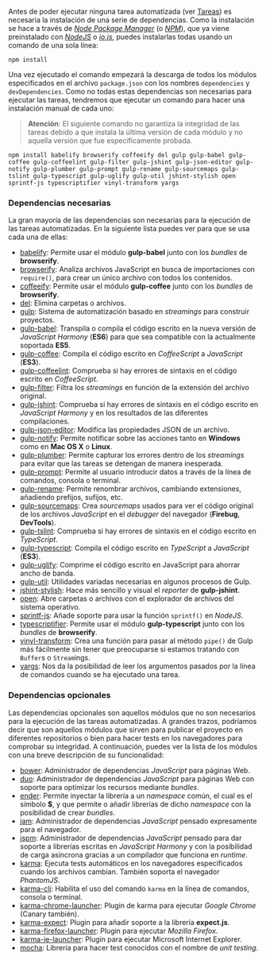 Antes de poder ejecutar ninguna tarea automatizada (ver [Tareas][1]) es necesaria la instalación de una serie de dependencias. Como la instalación se hace a través de *[Node Package Manager][2]* (o *[NPM][2]*), que ya viene preinstalado con *[NodeJS][3]* o *[io.js][4]*, puedes instalarlas todas usando un comando de una sola línea:

    npm install

Una vez ejecutado el comando empezará la descarga de todos los módulos especificados en el archivo `package.json` con los nombres `dependencies` y `devDependencies`.
Como no todas estas dependencias son necesarias para ejecutar las tareas, tendremos que ejecutar un comando para hacer una instalación manual de cada uno:

  > **Atención**: El siguiente comando no garantiza la integridad de las tareas debido a que instala la última versión de cada módulo y no aquella versión que fue específicamente probada.

    npm install babelify browserify coffeeify del gulp gulp-babel gulp-coffee gulp-coffeelint gulp-filter gulp-jshint gulp-json-editor gulp-notify gulp-plumber gulp-prompt gulp-rename gulp-sourcemaps gulp-tslint gulp-typescript gulp-uglify gulp-util jshint-stylish open sprintf-js typescriptifier vinyl-transform yargs

### Dependencias necesarias
La gran mayoría de las dependencias son necesarias para la ejecución de las tareas automatizadas. En la siguiente lista puedes ver para que se usa cada una de ellas:
* [babelify][5]: Permite usar el módulo **gulp-babel** junto con los *bundles* de **browserify**.
* [browserify][6]: Analiza archivos JavaScript en busca de importaciones con `require()`, para crear un único archivo con todos los contenidos.
* [coffeeify][7]: Permite usar el módulo **gulp-coffee** junto con los *bundles* de **browserify**.
* [del][8]: Elimina carpetas o archivos.
* [gulp][9]: Sistema de automatización basado en *streamings* para construir proyectos.
* [gulp-babel][10]: Transpila o compila el código escrito en la nueva versión de *JavaScript Harmony* (**ES6**) para que sea compatible con la actualmente soportada **ES5**.
* [gulp-coffee][11]: Compila el código escrito en *CoffeeScript* a *JavaScript* (**ES3**).
* [gulp-coffeelint][12]: Comprueba si hay errores de sintaxis en el código escrito en *CoffeeScript*.
* [gulp-filter][13]: Filtra los *streamings* en función de la extensión del archivo original.
* [gulp-jshint][14]: Comprueba si hay errores de sintaxis en el código escrito en *JavaScript Harmony* y en los resultados de las diferentes compilaciones.
* [gulp-json-editor][15]: Modifica las propiedades JSON de un archivo.
* [gulp-notify][16]: Permite notificar sobre las acciones tanto en **Windows** como en **Mac OS X** o **Linux**.
* [gulp-plumber][17]: Permite capturar los errores dentro de los *streamings* para evitar que las tareas se detengan de manera inesperada.
* [gulp-prompt][18]: Permite al usuario introducir datos a través de la línea de comandos, consola o terminal.
* [gulp-rename][19]: Permite renombrar archivos, cambiando extensiones, añadiendo prefijos, sufijos, etc.
* [gulp-sourcemaps][20]: Crea *sourcemaps* usados para ver el código original de los archivos *JavaScript* en el *debugger* del navegador (**Firebug**, **DevTools**).
* [gulp-tslint][21]: Comprueba si hay errores de sintaxis en el código escrito en *TypeScript*.
* [gulp-typescript][22]: Compila el código escrito en *TypeScript* a *JavaScript* (**ES3**).
* [gulp-uglify][23]: Comprime el código escrito en JavaScript para ahorrar ancho de banda.
* [gulp-util][24]: Utilidades variadas necesarias en algunos procesos de Gulp.
* [jshint-stylish][25]: Hace más sencillo y visual el *reporter* de **gulp-jshint**.
* [open][26]: Abre carpetas o archivos con el explorador de archivos del sistema operativo.
* [sprintf-js][27]: Añade soporte para usar la función `sprintf()` en *NodeJS*.
* [typescriptifier][28]: Permite usar el módulo **gulp-typescript** junto con los *bundles* de **browserify**.
* [vinyl-transform][29]: Crea una función para pasar al método `pipe()` de Gulp más fácilmente sin tener que preocuparse si estamos tratando con `Buffer`s o `Stream`ings.
* [yargs][30]: Nos da la posibilidad de leer los argumentos pasados por la línea de comandos cuando se ha ejecutado una tarea.

### Dependencias opcionales
Las dependencias opcionales son aquellos módulos que no son necesarios para la ejecución de las tareas automatizadas. A grandes trazos, podríamos decir que son aquellos módulos que sirven para publicar el proyecto en diferentes repositorios o bien para hacer tests en los navegadores para comprobar su integridad. A continuación, puedes ver la lista de los módulos con una breve descripción de su funcionalidad:
* [bower][31]: Administrador de dependencias *JavaScript* para páginas Web.
* [duo][32]: Administrador de dependencias *JavaScript* para páginas Web con soporte para optimizar los recursos mediante *bundles*.
* [ender][33]: Permite inyectar la librería a un *namespace* común, el cual es el símbolo **$**, y que permite o añadir librerías de dicho *namespace* con la posibilidad de crear *bundles*.
* [jam][34]: Administrador de dependencias *JavaScript* pensado expresamente para el navegador.
* [jspm][35]: Administrador de dependencias *JavaScript* pensado para dar soporte a librerías escritas en *JavaScript Harmony* y con la posibilidad de carga asíncrona gracias a un compilador que funciona en *runtime*.
* [karma][36]: Ejecuta tests automáticos en los navegadores especificados cuando los archivos cambian. También soporta el navegador *PhantomJS*.
* [karma-cli][37]: Habilita el uso del comando `karma` en la línea de comandos, consola o terminal.
* [karma-chrome-launcher][38]: Plugin de karma para ejecutar *Google Chrome* (Canary también).
* [karma-expect][39]: Plugin para añadir soporte a la librería **expect.js**.
* [karma-firefox-launcher][40]: Plugin para ejecutar *Mozilla Firefox*.
* [karma-ie-launcher][41]: Plugin para ejecutar Microsoft Internet Explorer.
* [mocha][42]: Librería para hacer test conocidos con el nombre de *unit testing*.

[1]: https://github.com/Egatuts/EgaUriJS/wiki/Tareas
[2]: https://www.npmjs.com/
[3]: https://nodejs.org/
[4]: https://iojs.org/
[5]: https://www.npmjs.com/package/babelify
[6]: https://www.npmjs.com/package/browserify
[7]: https://www.npmjs.com/package/coffeeify
[8]: https://www.npmjs.com/package/del
[9]: https://www.npmjs.com/package/gulp
[10]: https://www.npmjs.com/package/gulp-babel
[11]: https://www.npmjs.com/package/gulp-coffee
[12]: https://www.npmjs.com/package/gulp-coffeelint
[13]: https://www.npmjs.com/package/gulp-filter
[14]: https://www.npmjs.com/package/gulp-jshint
[15]: https://www.npmjs.com/package/gulp-json-editor
[16]: https://www.npmjs.com/package/gulp-notify
[17]: https://www.npmjs.com/package/gulp-plumber
[18]: https://www.npmjs.com/package/gulp-prompt
[19]: https://www.npmjs.com/package/gulp-rename
[20]: https://www.npmjs.com/package/gulp-sourcemaps
[21]: https://www.npmjs.com/package/gulp-tslint
[22]: https://www.npmjs.com/package/gulp-typescript
[23]: https://www.npmjs.com/package/gulp-uglify
[24]: https://github.com/gulpjs/gulp-util
[25]: https://www.npmjs.com/package/jshint-stylish
[26]: https://www.npmjs.com/package/open
[27]: https://www.npmjs.com/package/sprintf-js
[28]: https://www.npmjs.com/package/typescriptifier
[29]: https://www.npmjs.com/package/vinyl-transform
[30]: https://www.npmjs.com/package/yargs
[31]: http://bower.io/
[32]: http://duojs.org/
[33]: https://github.com/ender-js/ender-js
[34]: http://jamjs.org/
[35]: http://jspm.io/
[36]: http://karma-runner.github.io/
[37]: https://www.npmjs.com/package/karma-cli
[38]: https://www.npmjs.com/package/karma-chrome-launcher
[39]: https://www.npmjs.com/package/karma-expect
[40]: https://www.npmjs.com/package/karma-firefox-launcher
[41]: https://www.npmjs.com/package/karma-ie-launcher
[42]: http://mochajs.org/